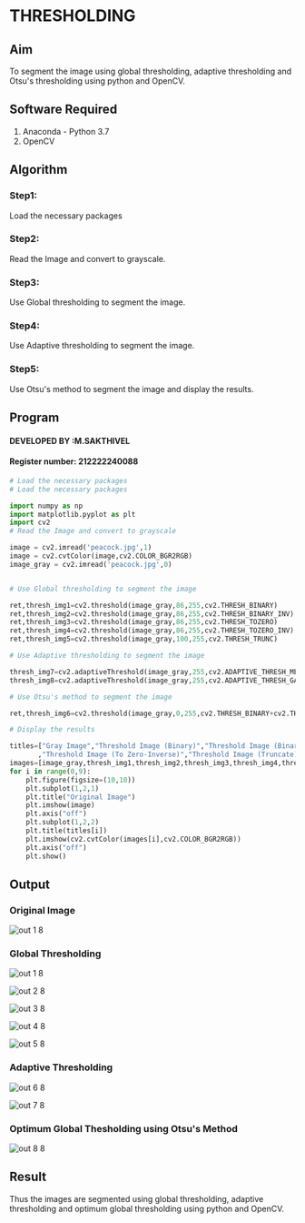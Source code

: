 # THRESHOLDING
## Aim
To segment the image using global thresholding, adaptive thresholding and Otsu's thresholding using python and OpenCV.

## Software Required
1. Anaconda - Python 3.7
2. OpenCV

## Algorithm

### Step1:
Load the necessary packages

### Step2:
Read the Image and convert to grayscale.

### Step3:
Use Global thresholding to segment the image.

### Step4:

Use Adaptive thresholding to segment the image.

### Step5:
Use Otsu's method to segment the image and display the results.

## Program

#### DEVELOPED BY :M.SAKTHIVEL
#### Register number: 212222240088
```python
# Load the necessary packages
# Load the necessary packages

import numpy as np
import matplotlib.pyplot as plt
import cv2
# Read the Image and convert to grayscale

image = cv2.imread('peacock.jpg',1)
image = cv2.cvtColor(image,cv2.COLOR_BGR2RGB)
image_gray = cv2.imread('peacock.jpg',0)


# Use Global thresholding to segment the image

ret,thresh_img1=cv2.threshold(image_gray,86,255,cv2.THRESH_BINARY)
ret,thresh_img2=cv2.threshold(image_gray,86,255,cv2.THRESH_BINARY_INV)
ret,thresh_img3=cv2.threshold(image_gray,86,255,cv2.THRESH_TOZERO)
ret,thresh_img4=cv2.threshold(image_gray,86,255,cv2.THRESH_TOZERO_INV)
ret,thresh_img5=cv2.threshold(image_gray,100,255,cv2.THRESH_TRUNC)

# Use Adaptive thresholding to segment the image

thresh_img7=cv2.adaptiveThreshold(image_gray,255,cv2.ADAPTIVE_THRESH_MEAN_C,cv2.THRESH_BINARY,11,2)
thresh_img8=cv2.adaptiveThreshold(image_gray,255,cv2.ADAPTIVE_THRESH_GAUSSIAN_C,cv2.THRESH_BINARY,11,2)

# Use Otsu's method to segment the image 

ret,thresh_img6=cv2.threshold(image_gray,0,255,cv2.THRESH_BINARY+cv2.THRESH_OTSU)

# Display the results

titles=["Gray Image","Threshold Image (Binary)","Threshold Image (Binary Inverse)","Threshold Image (To Zero)"
       ,"Threshold Image (To Zero-Inverse)","Threshold Image (Truncate)","Otsu","Adaptive Threshold (Mean)","Adaptive Threshold (Gaussian)"]
images=[image_gray,thresh_img1,thresh_img2,thresh_img3,thresh_img4,thresh_img5,thresh_img6,thresh_img7,thresh_img8]
for i in range(0,9):
    plt.figure(figsize=(10,10))
    plt.subplot(1,2,1)
    plt.title("Original Image")
    plt.imshow(image)
    plt.axis("off")
    plt.subplot(1,2,2)
    plt.title(titles[i])
    plt.imshow(cv2.cvtColor(images[i],cv2.COLOR_BGR2RGB))
    plt.axis("off")
    plt.show()
```
## Output

### Original Image
![out 1 8](https://github.com/Sakthimurugavel/Thresholdingg/assets/118707246/895d94c4-805b-4fd6-9023-0b075612af84)


### Global Thresholding
![out 1 8](https://github.com/Sakthimurugavel/Thresholdingg/assets/118707246/0e5d79ee-3fbb-4428-bcae-511e99c2c895)

![out 2 8](https://github.com/Sakthimurugavel/Thresholdingg/assets/118707246/d12aa221-a168-46f1-8cd2-e77e289863f0)

![out 3 8](https://github.com/Sakthimurugavel/Thresholdingg/assets/118707246/b960ce9b-c31f-4de1-890c-a1732a9f5dbe)

![out 4 8](https://github.com/Sakthimurugavel/Thresholdingg/assets/118707246/e76fa09d-50cb-4028-8e2b-4a6ea2c8efca)

![out 5 8](https://github.com/Sakthimurugavel/Thresholdingg/assets/118707246/dae5b623-e5b6-4012-90cd-e13e0fed7873)


### Adaptive Thresholding
![out 6 8](https://github.com/Sakthimurugavel/Thresholdingg/assets/118707246/cdb05e1f-4363-4dcf-aed5-3b800e056593)

![out 7 8](https://github.com/Sakthimurugavel/Thresholdingg/assets/118707246/82ff10de-8c7a-4191-b086-dff6d070b155)



### Optimum Global Thesholding using Otsu's Method

![out 8 8](https://github.com/Sakthimurugavel/Thresholdingg/assets/118707246/08c3c77c-b7d2-42e6-8c8a-9378d4adf7ae)

## Result
Thus the images are segmented using global thresholding, adaptive thresholding and optimum global thresholding using python and OpenCV.
